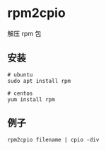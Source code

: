 # rpm2cpio
解压 rpm 包
## 安装
```shell
# ubuntu
sudo apt install rpm

# centos
yum install rpm
```

## 例子

```shell
rpm2cpio filename | cpio -div
```
